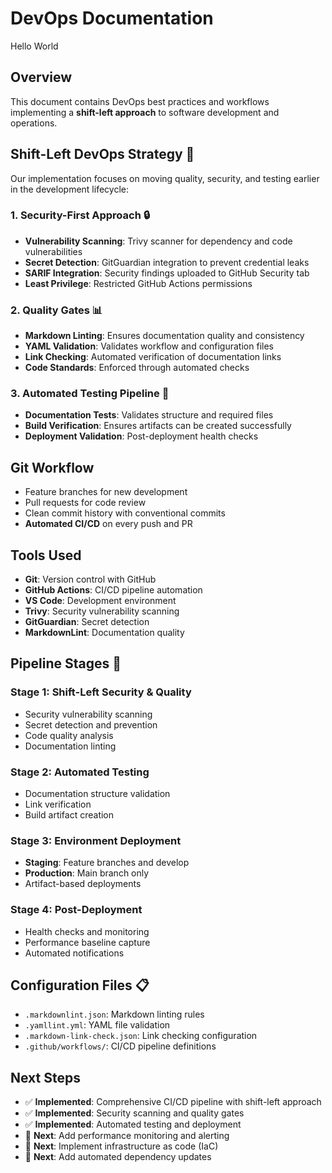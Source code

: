 # DevOps Documentation

Hello World

## Overview
This document contains DevOps best practices and workflows implementing a **shift-left approach** to software development and operations.

## Shift-Left DevOps Strategy 🚀
Our implementation focuses on moving quality, security, and testing earlier in the development lifecycle:

### 1. Security-First Approach 🔒
- **Vulnerability Scanning**: Trivy scanner for dependency and code vulnerabilities
- **Secret Detection**: GitGuardian integration to prevent credential leaks
- **SARIF Integration**: Security findings uploaded to GitHub Security tab
- **Least Privilege**: Restricted GitHub Actions permissions

### 2. Quality Gates 📊
- **Markdown Linting**: Ensures documentation quality and consistency
- **YAML Validation**: Validates workflow and configuration files
- **Link Checking**: Automated verification of documentation links
- **Code Standards**: Enforced through automated checks

### 3. Automated Testing Pipeline 🧪
- **Documentation Tests**: Validates structure and required files
- **Build Verification**: Ensures artifacts can be created successfully
- **Deployment Validation**: Post-deployment health checks

## Git Workflow
- Feature branches for new development
- Pull requests for code review
- Clean commit history with conventional commits
- **Automated CI/CD** on every push and PR

## Tools Used
- **Git**: Version control with GitHub
- **GitHub Actions**: CI/CD pipeline automation
- **VS Code**: Development environment
- **Trivy**: Security vulnerability scanning
- **GitGuardian**: Secret detection
- **MarkdownLint**: Documentation quality

## Pipeline Stages 🔄

### Stage 1: Shift-Left Security & Quality
- Security vulnerability scanning
- Secret detection and prevention
- Code quality analysis
- Documentation linting

### Stage 2: Automated Testing
- Documentation structure validation
- Link verification
- Build artifact creation

### Stage 3: Environment Deployment
- **Staging**: Feature branches and develop
- **Production**: Main branch only
- Artifact-based deployments

### Stage 4: Post-Deployment
- Health checks and monitoring
- Performance baseline capture
- Automated notifications

## Configuration Files 📋
- `.markdownlint.json`: Markdown linting rules
- `.yamllint.yml`: YAML file validation
- `.markdown-link-check.json`: Link checking configuration
- `.github/workflows/`: CI/CD pipeline definitions

## Next Steps
- ✅ **Implemented**: Comprehensive CI/CD pipeline with shift-left approach
- ✅ **Implemented**: Security scanning and quality gates
- ✅ **Implemented**: Automated testing and deployment
- 🚀 **Next**: Add performance monitoring and alerting
- 🚀 **Next**: Implement infrastructure as code (IaC)
- 🚀 **Next**: Add automated dependency updates
